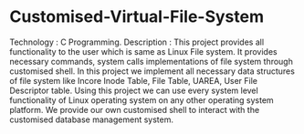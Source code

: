 # Customised-Virtual-File-System
Technology : C Programming.
Description :
This project provides all functionality to the user which is same as Linux File system.
It provides necessary commands, system calls implementations of file system through customised shell.
In this project we implement all necessary data structures of file system like Incore Inode Table, File Table, UAREA, User File Descriptor table.
Using this project we can use every system level functionality of Linux operating system on any other operating system platform.
We provide our own customised shell to interact with the customised database management system. 
